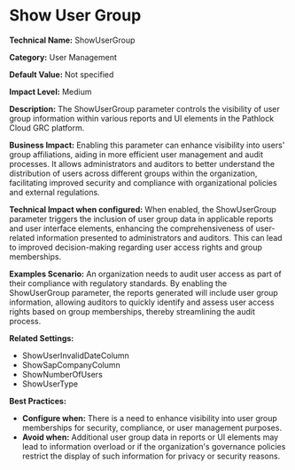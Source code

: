 # Show User Group

**Technical Name:** ShowUserGroup

**Category:** User Management

**Default Value:** Not specified

**Impact Level:** Medium

**Description:** The ShowUserGroup parameter controls the visibility of user group information within various reports and UI elements in the Pathlock Cloud GRC platform.

**Business Impact:** Enabling this parameter can enhance visibility into users' group affiliations, aiding in more efficient user management and audit processes. It allows administrators and auditors to better understand the distribution of users across different groups within the organization, facilitating improved security and compliance with organizational policies and external regulations.

**Technical Impact when configured:** When enabled, the ShowUserGroup parameter triggers the inclusion of user group data in applicable reports and user interface elements, enhancing the comprehensiveness of user-related information presented to administrators and auditors. This can lead to improved decision-making regarding user access rights and group memberships.

**Examples Scenario:** An organization needs to audit user access as part of their compliance with regulatory standards. By enabling the ShowUserGroup parameter, the reports generated will include user group information, allowing auditors to quickly identify and assess user access rights based on group memberships, thereby streamlining the audit process.

**Related Settings:** 

- ShowUserInvalidDateColumn
- ShowSapCompanyColumn
- ShowNumberOfUsers
- ShowUserType

**Best Practices:** 

- **Configure when:** There is a need to enhance visibility into user group memberships for security, compliance, or user management purposes.
- **Avoid when:** Additional user group data in reports or UI elements may lead to information overload or if the organization's governance policies restrict the display of such information for privacy or security reasons.